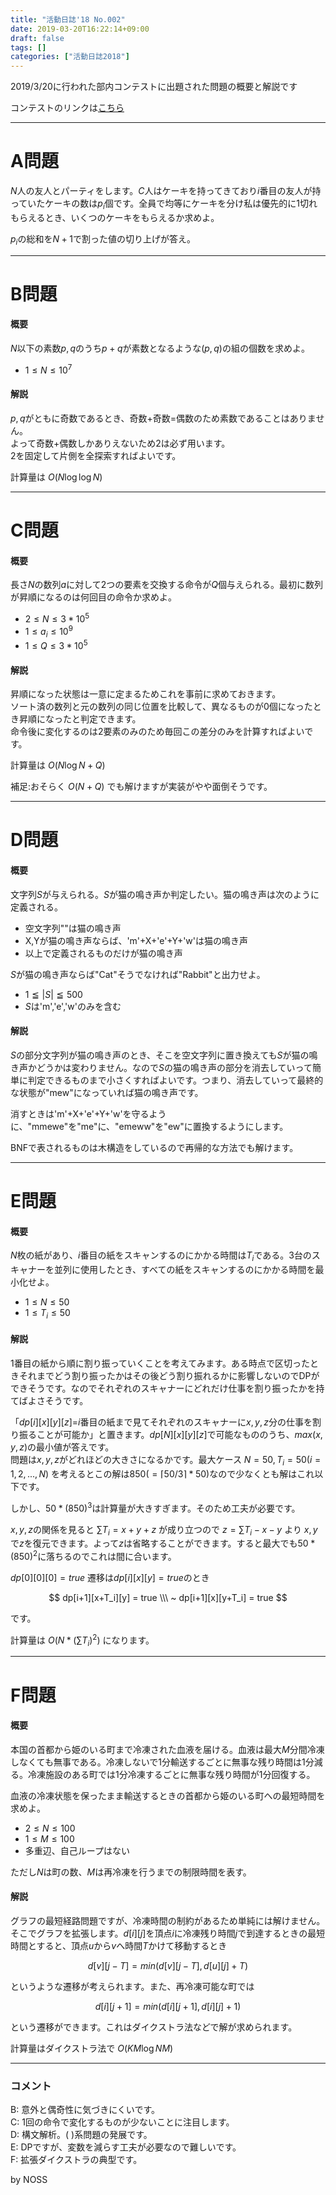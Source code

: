 ```yaml
---
title: "活動日誌'18 No.002"
date: 2019-03-20T16:22:14+09:00
draft: false
tags: []
categories: ["活動日誌2018"]
---
```


2019/3/20に行われた部内コンテストに出題された問題の概要と解説です

<!--more-->

コンテストのリンクは[こちら](https://onlinejudge.u-aizu.ac.jp/beta/room.html#YNUCPC_044)

---

# A問題

$N$人の友人とパーティをします。$C$人はケーキを持ってきており$i$番目の友人が持っていたケーキの数は$p_i$個です。全員で均等にケーキを分け私は優先的に$1$切れもらえるとき、いくつのケーキをもらえるか求めよ。

$p_i$の総和を$N+1$で割った値の切り上げが答え。

---

# B問題

#### 概要

$N$以下の素数$p,q$のうち$p+q$が素数となるような$(p,q)$の組の個数を求めよ。

- $1 \le N \le 10^7$

#### 解説

$p,q$がともに奇数であるとき、奇数+奇数=偶数のため素数であることはありません。  
よって奇数+偶数しかありえないため$2$は必ず用います。  
$2$を固定して片側を全探索すればよいです。

計算量は $O(N \log \log N)$

---

# C問題

#### 概要

長さ$N$の数列$a$に対して$2$つの要素を交換する命令が$Q$個与えられる。最初に数列が昇順になるのは何回目の命令か求めよ。

- $2 \le N \le 3*10^5$
- $1 \le a_i \le 10^9$
- $1 \le Q \le 3*10^5$

#### 解説

昇順になった状態は一意に定まるためこれを事前に求めておきます。  
ソート済の数列と元の数列の同じ位置を比較して、異なるものが$0$個になったとき昇順になったと判定できます。  
命令後に変化するのは$2$要素のみのため毎回この差分のみを計算すればよいです。

計算量は $O(N \log N + Q)$

補足:おそらく $O(N + Q)$ でも解けますが実装がやや面倒そうです。

---

# D問題

#### 概要

文字列$S$が与えられる。$S$が猫の鳴き声か判定したい。猫の鳴き声は次のように定義される。

- 空文字列""は猫の鳴き声
- X,Yが猫の鳴き声ならば、'm'+X+'e'+Y+'w'は猫の鳴き声
- 以上で定義されるものだけが猫の鳴き声

$S$が猫の鳴き声ならば"Cat"そうでなければ"Rabbit"と出力せよ。

- $1 ≦ |S| ≦ 500$
- $S$は'm','e','w'のみを含む

#### 解説

$S$の部分文字列が猫の鳴き声のとき、そこを空文字列に置き換えても$S$が猫の鳴き声かどうかは変わりません。なので$S$の猫の鳴き声の部分を消去していって簡単に判定できるものまで小さくすればよいです。つまり、消去していって最終的な状態が"mew"になっていれば猫の鳴き声です。

消すときは'm'+X+'e'+Y+'w'を守るように、"mmewe"を"me"に、"emeww"を"ew"に置換するようにします。

BNFで表されるものは木構造をしているので再帰的な方法でも解けます。

---

# E問題

#### 概要

$N$枚の紙があり、$i$番目の紙をスキャンするのにかかる時間は$T_i$である。3台のスキャナーを並列に使用したとき、すべての紙をスキャンするのにかかる時間を最小化せよ。

- $1 \le N \le 50$
- $1 \le T_i \le 50$

#### 解説

1番目の紙から順に割り振っていくことを考えてみます。ある時点で区切ったときそれまでどう割り振ったかはその後どう割り振れるかに影響しないのでDPができそうです。なのでそれぞれのスキャナーにどれだけ仕事を割り振ったかを持てばよさそうです。

「$dp[i][x][y][z]$=$i$番目の紙まで見てそれぞれのスキャナーに$x,y,z$分の仕事を割り振ることが可能か」と置きます。$dp[N][x][y][z]$で可能なもののうち、$max(x,y,z)$の最小値が答えです。  
問題は$x,y,z$がどれほどの大きさになるかです。最大ケース $N=50,T_i=50(i=1,2,...,N)$ を考えるとこの解は$850(= \lceil 50 / 3 \rceil * 50)$なので少なくとも解はこれ以下です。

しかし、$50*(850)^3$は計算量が大きすぎます。そのため工夫が必要です。

$x,y,z$の関係を見ると $\sum T_i = x + y + z$ が成り立つので $z = \sum T_i - x - y$ より $x,y$ で$z$を復元できます。よって$z$は省略することができます。すると最大でも$50*(850)^2$に落ちるのでこれは間に合います。

$dp[0][0][0] = true$ 遷移は$dp[i][x][y] = true$のとき

$$
dp[i+1][x+T_i][y] = true \\\ ~
dp[i+1][x][y+T_i] = true
$$

です。

計算量は $O (N* (\sum T_i)^2)$ になります。

---

# F問題

#### 概要

本国の首都から姫のいる町まで冷凍された血液を届ける。血液は最大$M$分間冷凍しなくても無事である。冷凍しないで1分輸送するごとに無事な残り時間は$1$分減る。冷凍施設のある町では$1$分冷凍するごとに無事な残り時間が$1$分回復する。

血液の冷凍状態を保ったまま輸送するときの首都から姫のいる町への最短時間を求めよ。

- $2 \le N \le 100$
- $1 \le M \le 100$
- 多重辺、自己ループはない

ただし$N$は町の数、$M$は再冷凍を行うまでの制限時間を表す。

#### 解説

グラフの最短経路問題ですが、冷凍時間の制約があるため単純には解けません。  
そこでグラフを拡張します。$d[i][j]$を頂点$i$に冷凍残り時間$j$で到達するときの最短時間とすると、頂点$u$から$v$へ時間$T$かけて移動するとき

$$
d[v][j-T] = min(d[v][j-T], d[u][j] + T)
$$

というような遷移が考えられます。また、再冷凍可能な町では

$$
d[i][j+1] = min(d[i][j+1], d[i][j] + 1)
$$

という遷移ができます。これはダイクストラ法などで解が求められます。

計算量はダイクストラ法で $O(KM \log NM)$

---

### コメント

B: 意外と偶奇性に気づきにくいです。  
C: 1回の命令で変化するものが少ないことに注目します。  
D: 構文解析。( )系問題の発展です。  
E: DPですが、変数を減らす工夫が必要なので難しいです。  
F: 拡張ダイクストラの典型です。  

by NOSS